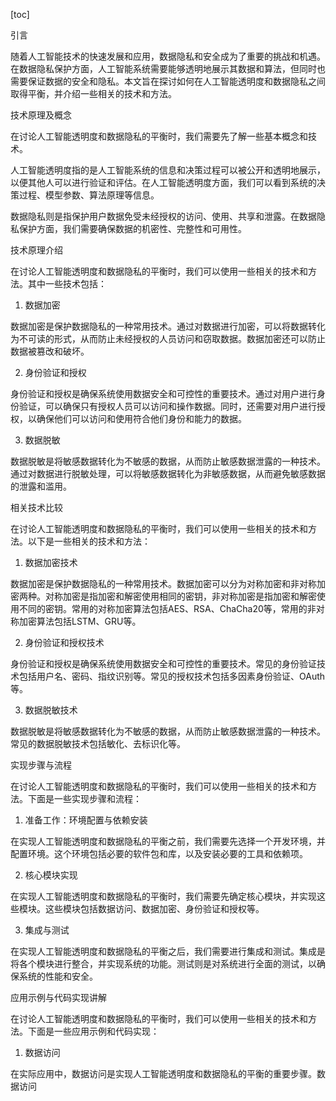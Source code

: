 
[toc]                    
                
                
引言

随着人工智能技术的快速发展和应用，数据隐私和安全成为了重要的挑战和机遇。在数据隐私保护方面，人工智能系统需要能够透明地展示其数据和算法，但同时也需要保证数据的安全和隐私。本文旨在探讨如何在人工智能透明度和数据隐私之间取得平衡，并介绍一些相关的技术和方法。

技术原理及概念

在讨论人工智能透明度和数据隐私的平衡时，我们需要先了解一些基本概念和技术。

人工智能透明度指的是人工智能系统的信息和决策过程可以被公开和透明地展示，以便其他人可以进行验证和评估。在人工智能透明度方面，我们可以看到系统的决策过程、模型参数、算法原理等信息。

数据隐私则是指保护用户数据免受未经授权的访问、使用、共享和泄露。在数据隐私保护方面，我们需要确保数据的机密性、完整性和可用性。

技术原理介绍

在讨论人工智能透明度和数据隐私的平衡时，我们可以使用一些相关的技术和方法。其中一些技术包括：

1. 数据加密

数据加密是保护数据隐私的一种常用技术。通过对数据进行加密，可以将数据转化为不可读的形式，从而防止未经授权的人员访问和窃取数据。数据加密还可以防止数据被篡改和破坏。

2. 身份验证和授权

身份验证和授权是确保系统使用数据安全和可控性的重要技术。通过对用户进行身份验证，可以确保只有授权人员可以访问和操作数据。同时，还需要对用户进行授权，以确保他们可以访问和使用符合他们身份和能力的数据。

3. 数据脱敏

数据脱敏是将敏感数据转化为不敏感的数据，从而防止敏感数据泄露的一种技术。通过对数据进行脱敏处理，可以将敏感数据转化为非敏感数据，从而避免敏感数据的泄露和滥用。

相关技术比较

在讨论人工智能透明度和数据隐私的平衡时，我们可以使用一些相关的技术和方法。以下是一些相关的技术和方法：

1. 数据加密技术

数据加密是保护数据隐私的一种常用技术。数据加密可以分为对称加密和非对称加密两种。对称加密是指加密和解密使用相同的密钥，非对称加密是指加密和解密使用不同的密钥。常用的对称加密算法包括AES、RSA、ChaCha20等，常用的非对称加密算法包括LSTM、GRU等。

2. 身份验证和授权技术

身份验证和授权是确保系统使用数据安全和可控性的重要技术。常见的身份验证技术包括用户名、密码、指纹识别等。常见的授权技术包括多因素身份验证、OAuth等。

3. 数据脱敏技术

数据脱敏是将敏感数据转化为不敏感的数据，从而防止敏感数据泄露的一种技术。常见的数据脱敏技术包括敏化、去标识化等。

实现步骤与流程

在讨论人工智能透明度和数据隐私的平衡时，我们可以使用一些相关的技术和方法。下面是一些实现步骤和流程：

1. 准备工作：环境配置与依赖安装

在实现人工智能透明度和数据隐私的平衡之前，我们需要先选择一个开发环境，并配置环境。这个环境包括必要的软件包和库，以及安装必要的工具和依赖项。

2. 核心模块实现

在实现人工智能透明度和数据隐私的平衡时，我们需要先确定核心模块，并实现这些模块。这些模块包括数据访问、数据加密、身份验证和授权等。

3. 集成与测试

在实现人工智能透明度和数据隐私的平衡之后，我们需要进行集成和测试。集成是将各个模块进行整合，并实现系统的功能。测试则是对系统进行全面的测试，以确保系统的性能和安全。

应用示例与代码实现讲解

在讨论人工智能透明度和数据隐私的平衡时，我们可以使用一些相关的技术和方法。下面是一些应用示例和代码实现：

1. 数据访问

在实际应用中，数据访问是实现人工智能透明度和数据隐私的平衡的重要步骤。数据访问

